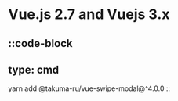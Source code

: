 # Vue.js 2.7 and Vuejs 3.x

::code-block
---
type: cmd
---
yarn add @takuma-ru/vue-swipe-modal@^4.0.0
::